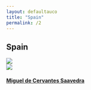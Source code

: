 ```yaml
---
layout: defaultauco
title: "Spain"
permalink: /2
---
```

<div class="container-0">
    <div class="container-title">
        <span class="country"><h2>Spain</h2></span>
        <div class="photo-co">
          <img src="https://www.worldatlas.com/r/w960-q80/upload/65/00/f0/es-01.jpg" >
    </div>
</div>
<!-- partial:index.partial.html -->
<div class="container">
  <div class="timeline clearfix">
  <div class="vertical-line">
 <div id="post-1" class="vesti-col timeline-post">
      <div class="vesti-content-wrapper">
        <div class="photo">
          <img src="https://www.biografiasyvidas.com/monografia/cervantes/fotos/cervantes_miguel_1.jpg">
          <div class="vesti-date-wrapper">
            <div class="vesti-date">
            </div>
          </div>
        </div>
        <div class="vesti-desc">
          <a class="desc-a" href="#">
            <h4><a href="/mdcervantessaavedra">Miguel de Cervantes Saavedra</a></h4>
          </a>
        </div>
      </div>
    </div>

<!-- partial -->

